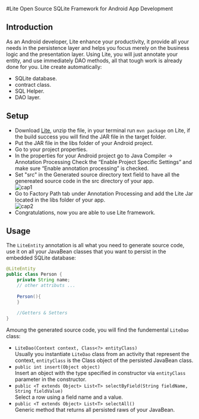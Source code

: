 #Lite
Open Source SQLite Framework for Android App Development
## Introduction
As an Android developer, Lite enhance your productivity, it provide all your needs in the persistence layer and helps you focus merely on the business logic and the presentation layer. Using Lite, you will just annotate your entity, and use immediately DAO methods, all that tough work is already done for you. Lite create automatically:
* SQLite database.
* contract class.
* SQL Helper.
* DAO layer.

## Setup
* Download [Lite](https://github.com/marouanMrz/Lite/archive/master.zip), unzip the file, in your terminal run ```mvn package``` on Lite, if the build success you will find the JAR file in the target folder.
* Put the JAR file in the libs folder of your Android project.
* Go to your project properties.
* In the properties for your Android project go to Java Compiler -> Annotation Processing
Check the “Enable Project Specific Settings” and make sure “Enable annotation processing” is checked.
* Set "src" in the Generated source directory text field to have all the genereated source code in the src directory of your app.<br>
![cap1](http://img11.hostingpics.net/pics/316936Cap1.png)
* Go to Factory Path tab under Annotation Processing and add the Lite Jar located in the libs folder of your app.<br>
![cap2](http://img11.hostingpics.net/pics/307173Cap2.png)
* Congratulations, now you are able to use Lite framework.

## Usage
The `LiteEntity` annotation is all what you need to generate source code, use it on all your JavaBean classes that you want to persist in the embedded SQLite database:

```java
@LiteEntity
public class Person {
    private String name;
    // other attributs ...
    
    Person(){
    }
    
    //Getters & Setters
}
```
Amoung the generated source code, you will find the fundemental `LiteDao` class:
* `LiteDao(Context context, Class<?> entityClass)`<br>
  Usually you instantiate `LiteDao` class from an activity that represent the context, `entityClass` is the Class object of the persisted JavaBean class.
* `public int insert(Object object)`<br>
  Insert an object with the type specified in constructor via `entityClass` parameter in the constructor.
* `public <T extends Object> List<T> selectByField(String fieldName, String fieldValue)`<br>
  Select a row using a field name and a value.
* `public <T extends Object> List<T> selectAll()`<br>
  Generic method that returns all persisted raws of your JavaBean.


